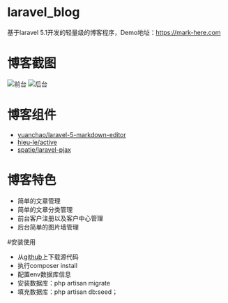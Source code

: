 # laravel_blog
基于laravel 5.1开发的轻量级的博客程序，Demo地址：https://mark-here.com

# 博客截图
![前台](https://mark-here.com/uploads/screen/frontend.jpg)
![后台](https://mark-here.com/uploads/screen/admin.jpg)

# 博客组件
- [yuanchao/laravel-5-markdown-editor](https://github.com/yccphp/laravel-5-markdown-editor)
- [hieu-le/active](https://github.com/letrunghieu/active)
- [spatie/laravel-pjax](https://github.com/spatie/laravel-pjax)

# 博客特色
- 简单的文章管理
- 简单的文章分类管理
- 前台客户注册以及客户中心管理
- 后台简单的图片墙管理

#安装使用
- 从[github](https://github.com/markbest/laravel_blog)上下载源代码
- 执行composer install
- 配置env数据库信息
- 安装数据库：php artisan migrate
- 填充数据库：php artisan db:seed；

